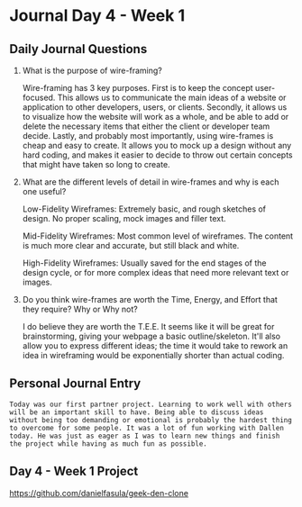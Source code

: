 # Journal Day 4 - Week 1

## Daily Journal Questions

1. What is the purpose of wire-framing?

    Wire-framing has 3 key purposes. First is to keep the concept user-focused. This allows us to communicate the main ideas of a website or application to other developers, users, or clients. Secondly, it allows us to visualize how the website will work as a whole, and be able to add or delete the necessary items that either the client or developer team decide. Lastly, and probably most importantly, using wire-frames is cheap and easy to create. It allows you to mock up a design without any hard coding, and makes it easier to decide to throw out certain concepts that might have taken so long to create.

2. What are the different levels of detail in wire-frames and why is each one useful?

    Low-Fidelity Wireframes: Extremely basic, and rough sketches of design. No proper scaling, mock images and filler text.

    Mid-Fidelity Wireframes: Most common level of wireframes. The content is much more clear and accurate, but still black and white.

    High-Fidelity Wireframes: Usually saved for the end stages of the design cycle, or for more complex ideas that need more relevant text or images.

3. Do you think wire-frames are worth the Time, Energy, and Effort that they require? Why or Why not?

    I do believe they are worth the T.E.E. It seems like it will be great for brainstorming, giving your webpage a basic outline/skeleton. It'll also allow you to express different ideas; the time it would take to rework an idea in wireframing would be exponentially shorter than actual coding.



## Personal Journal Entry

    Today was our first partner project. Learning to work well with others will be an important skill to have. Being able to discuss ideas without being too demanding or emotional is probably the hardest thing to overcome for some people. It was a lot of fun working with Dallen today. He was just as eager as I was to learn new things and finish the project while having as much fun as possible.

## Day 4 - Week 1 Project

https://github.com/danielfasula/geek-den-clone
